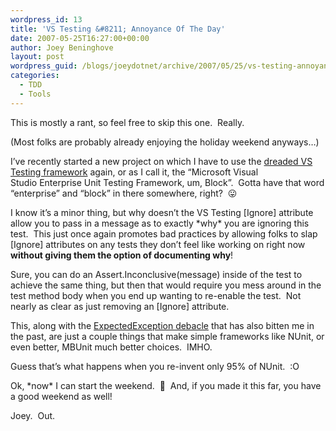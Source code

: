 ```yaml
---
wordpress_id: 13
title: 'VS Testing &#8211; Annoyance Of The Day'
date: 2007-05-25T16:27:00+00:00
author: Joey Beninghove
layout: post
wordpress_guid: /blogs/joeydotnet/archive/2007/05/25/vs-testing-annoyance-of-the-day.aspx
categories:
  - TDD
  - Tools
---
```

This is mostly a rant, so feel free to skip this one.&nbsp; Really.

(Most folks are probably already enjoying the holiday weekend anyways&#8230;)

<rant>

I&#8217;ve recently started a new project on which I have to use the [dreaded VS Testing framework](http://joeydotnet.com/blog/archive/2006/12/25/15.aspx) again, or as I call it, the &#8220;Microsoft&nbsp;Visual Studio&nbsp;Enterprise Unit Testing Framework, um, Block&#8221;.&nbsp; Gotta have that word &#8220;enterprise&#8221; and &#8220;block&#8221; in there somewhere, right?&nbsp; 😛

I know it&#8217;s a minor thing, but why doesn&#8217;t the VS Testing [Ignore] attribute allow you to pass in a message as to exactly \*why\* you are ignoring this test.&nbsp; This just once again promotes bad practices by allowing folks to slap [Ignore] attributes on any tests they don&#8217;t feel like working on right now **without giving them the option of documenting why**!

Sure, you can do an&nbsp;Assert.Inconclusive(message) inside of the test to achieve the same thing, but then that would require you mess around in the test method body when you end up wanting to re-enable the test.&nbsp; Not nearly as clear as just removing an [Ignore] attribute.

This, along with the [ExpectedException debacle](http://weblogs.asp.net/rosherove/archive/2006/01/25/436414.aspx)&nbsp;that has also bitten me in the past, are just a couple things that make simple frameworks like NUnit, or even better, MBUnit much better choices.&nbsp; IMHO.

Guess that&#8217;s what happens when you re-invent only 95% of NUnit.&nbsp; :O

</rant>

Ok, \*now\* I can start the weekend.&nbsp; 🙂&nbsp; And, if you made it this far, you have a good weekend as well!&nbsp; 

Joey.&nbsp; Out.